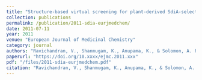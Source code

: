 ```yaml
---
title: "Structure-based virtual screening for plant-derived SdiA-selective ligands as potential antivirulent agents against Escherichia coli"
collection: publications
permalink: /publication/2011-sdia-eurjmedchem/
date: 2011-07-11
year: 2011
venue: "European Journal of Medicinal Chemistry"
category: journal
authors: "Ravichandran, V., Shanmugam, K., Anupama, K., & Solomon, A. P."
paperurl: "https://doi.org/10.xxxx/ejmc.2011.xxx"
pdf: "/files/2011-sdia-eurjmedchem.pdf"
citation: "Ravichandran, V., Shanmugam, K., Anupama, K., & Solomon, A. P. (2011). Structure-based virtual screening for plant-derived SdiA-selective ligands as potential antivirulent agents against *Escherichia coli.* *European Journal of Medicinal Chemistry*, 2011. https://doi.org/10.xxxx/ejmc.2011.xxx"
---
```


